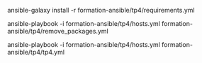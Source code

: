 ansible-galaxy install -r formation-ansible/tp4/requirements.yml

ansible-playbook -i formation-ansible/tp4/hosts.yml formation-ansible/tp4/remove_packages.yml

ansible-playbook -i formation-ansible/tp4/hosts.yml formation-ansible/tp4/tp4.yml
